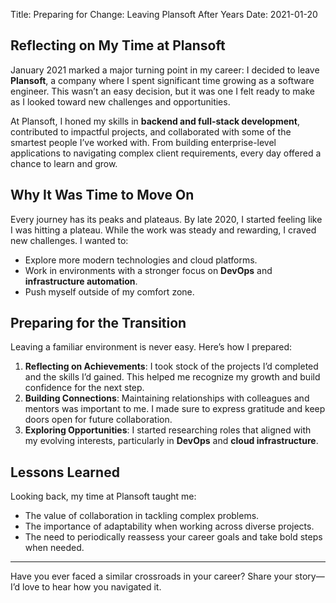 Title: Preparing for Change: Leaving Plansoft After Years
Date: 2021-01-20

## Reflecting on My Time at Plansoft

January 2021 marked a major turning point in my career: I decided to leave **Plansoft**, a company where I spent significant time growing as a software engineer. This wasn’t an easy decision, but it was one I felt ready to make as I looked toward new challenges and opportunities.

At Plansoft, I honed my skills in **backend and full-stack development**, contributed to impactful projects, and collaborated with some of the smartest people I’ve worked with. From building enterprise-level applications to navigating complex client requirements, every day offered a chance to learn and grow.

## Why It Was Time to Move On

Every journey has its peaks and plateaus. By late 2020, I started feeling like I was hitting a plateau. While the work was steady and rewarding, I craved new challenges. I wanted to:
- Explore more modern technologies and cloud platforms.
- Work in environments with a stronger focus on **DevOps** and **infrastructure automation**.
- Push myself outside of my comfort zone.

## Preparing for the Transition

Leaving a familiar environment is never easy. Here’s how I prepared:
1. **Reflecting on Achievements**: I took stock of the projects I’d completed and the skills I’d gained. This helped me recognize my growth and build confidence for the next step.
2. **Building Connections**: Maintaining relationships with colleagues and mentors was important to me. I made sure to express gratitude and keep doors open for future collaboration.
3. **Exploring Opportunities**: I started researching roles that aligned with my evolving interests, particularly in **DevOps** and **cloud infrastructure**.

## Lessons Learned

Looking back, my time at Plansoft taught me:
- The value of collaboration in tackling complex problems.
- The importance of adaptability when working across diverse projects.
- The need to periodically reassess your career goals and take bold steps when needed.

---

Have you ever faced a similar crossroads in your career? Share your story—I’d love to hear how you navigated it.
